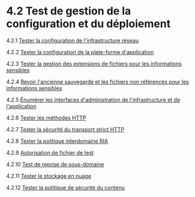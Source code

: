 # 4.2 Test de gestion de la configuration et du déploiement

4.2.1 [Tester la configuration de l'infrastructure réseau](01-Test_Network_Infrastructure_Configuration.md)

4.2.2 [Tester la configuration de la plate-forme d'application](02-Test_Application_Platform_Configuration.md)

4.2.3 [Tester la gestion des extensions de fichiers pour les informations sensibles](03-Test_File_Extensions_Handling_for_Sensitive_Information.md)

4.2.4 [Revoir l'ancienne sauvegarde et les fichiers non référencés pour les informations sensibles](04-Review_Old_Backup_and_Unreferenced_Files_for_Sensitive_Information.md)

4.2.5 [Énumérer les interfaces d'administration de l'infrastructure et de l'application](05-Enumerate_Infrastructure_and_Application_Admin_Interfaces.md)

4.2.6 [Tester les méthodes HTTP](06-Test_HTTP_Methods.md)

4.2.7 [Tester la sécurité du transport strict HTTP](07-Test_HTTP_Strict_Transport_Security.md)

4.2.8 [Tester la politique interdomaine RIA](08-Test_RIA_Cross_Domain_Policy.md)

4.2.9 [Autorisation de fichier de test](09-Test_File_Permission.md)

4.2.10 [Test de reprise de sous-domaine](10-Test_for_Subdomain_Takeover.md)

4.2.11 [Tester le stockage en nuage](11-Test_Cloud_Storage.md)

4.2.12 [Tester la politique de sécurité du contenu](12-Test_for_Content_Security_Policy.md)
